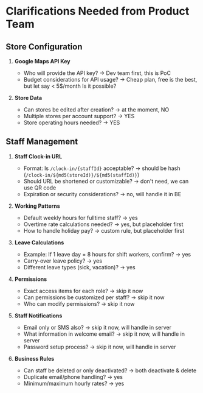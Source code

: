 # Clarifications Needed from Product Team

## Store Configuration

1. **Google Maps API Key**
   - Who will provide the API key?
      → Dev team first, this is PoC
   - Budget considerations for API usage?
      →  Cheap plan, free is the best, but let say < 5$/month
      Is it possible?

2. **Store Data**
   - Can stores be edited after creation?
      → at the moment, NO
   - Multiple stores per account support?
      → YES
   - Store operating hours needed?
      → YES

## Staff Management

1. **Staff Clock-in URL**
   - Format: Is `/clock-in/{staffId}` acceptable?
      → should be hash (`/clock-in/${md5(storeId)}/${md5(staffId)}`)
   - Should URL be shortened or customizable?
      → don't need, we can use QR code
   - Expiration or security considerations?
      → no, will handle it in BE

2. **Working Patterns**
   - Default weekly hours for fulltime staff?
      → yes
   - Overtime rate calculations needed?
      → yes, but placeholder first
   - How to handle holiday pay?
      → custom rule, but placeholder first

3. **Leave Calculations**
   - Example: If 1 leave day = 8 hours for shift workers, confirm?
      → yes
   - Carry-over leave policy?
      → yes
   - Different leave types (sick, vacation)?
      → yes

4. **Permissions**
   - Exact access items for each role?
      → skip it now
   - Can permissions be customized per staff?
      → skip it now
   - Who can modify permissions?
      → skip it now

5. **Staff Notifications**
   - Email only or SMS also?
      → skip it now, will handle in server
   - What information in welcome email?
      → skip it now, will handle in server
   - Password setup process?
      → skip it now, will handle in server

6. **Business Rules**
   - Can staff be deleted or only deactivated?
      → both deactivate & delete
   - Duplicate email/phone handling?
      → yes
   - Minimum/maximum hourly rates?
      → yes

